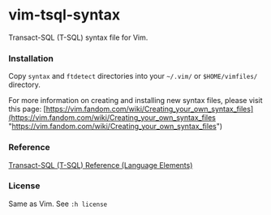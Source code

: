 # vim-tsql-syntax

Transact-SQL (T-SQL) syntax file for Vim.

### Installation

Copy `syntax` and `ftdetect` directories into your `~/.vim/` or `$HOME/vimfiles/` directory.

For more information on creating and installing new syntax files, please visit this page: [https://vim.fandom.com/wiki/Creating_your_own_syntax_files](https://vim.fandom.com/wiki/Creating_your_own_syntax_files "https://vim.fandom.com/wiki/Creating_your_own_syntax_files")

### Reference
[Transact-SQL (T-SQL) Reference (Language Elements)](https://docs.microsoft.com/en-us/sql/t-sql/language-elements/language-elements-transact-sql?view=sqlallproducts-allversions "Transact-SQL (T-SQL) Reference (Language Elements)")

### License
Same as Vim. See `:h license`
